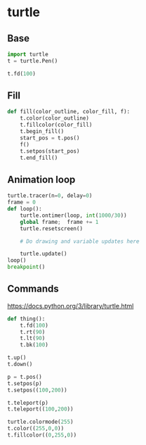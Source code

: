 turtle
======

Base
----

```python  {.line-numbers}
import turtle
t = turtle.Pen()

t.fd(100)
```


Fill
----

```python  {.line-numbers}
def fill(color_outline, color_fill, f):
    t.color(color_outline)
    t.fillcolor(color_fill)
    t.begin_fill()
    start_pos = t.pos()
    f()
    t.setpos(start_pos)
    t.end_fill()
```


Animation loop
--------------

```python  {.line-numbers}
turtle.tracer(n=0, delay=0)
frame = 0
def loop():
    turtle.ontimer(loop, int(1000/30))
    global frame;  frame += 1
    turtle.resetscreen()

    # Do drawing and variable updates here

    turtle.update()
loop()
breakpoint()
```

Commands
--------

https://docs.python.org/3/library/turtle.html

```python  {.line-numbers}
def thing():
    t.fd(100)
    t.rt(90)
    t.lt(90)
    t.bk(100)

t.up()
t.down()

p = t.pos()
t.setpos(p)
t.setpos((100,200))

t.teleport(p)
t.teleport((100,200))

turtle.colormode(255)
t.color((255,0,0))
t.fillcolor((0,255,0))
```
